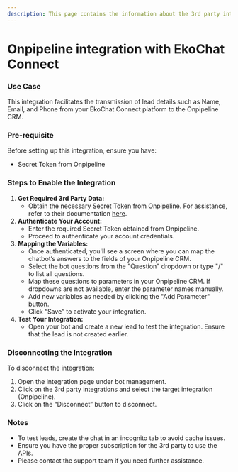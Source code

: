 ```yaml
---
description: This page contains the information about the 3rd party integrations.
---
```


# Onpipeline integration with EkoChat Connect

### Use Case

This integration facilitates the transmission of lead details such as Name, Email, and Phone from your EkoChat Connect platform to the Onpipeline CRM.

### Pre-requisite

Before setting up this integration, ensure you have:

* Secret Token from Onpipeline

### Steps to Enable the Integration

1. **Get Required 3rd Party Data:**
   * Obtain the necessary Secret Token from Onpipeline. For assistance, refer to their documentation [here](https://www.onpipeline.com/developers/).
2. **Authenticate Your Account:**
   * Enter the required Secret Token obtained from Onpipeline.
   * Proceed to authenticate your account credentials.
3. **Mapping the Variables:**
   * Once authenticated, you'll see a screen where you can map the chatbot’s answers to the fields of your Onpipeline CRM.
   * Select the bot questions from the "Question" dropdown or type "/" to list all questions.
   * Map these questions to parameters in your Onpipeline CRM. If dropdowns are not available, enter the parameter names manually.
   * Add new variables as needed by clicking the "Add Parameter" button.
   * Click “Save” to activate your integration.
4. **Test Your Integration:**
   * Open your bot and create a new lead to test the integration. Ensure that the lead is not created earlier.

### Disconnecting the Integration

To disconnect the integration:

1. Open the integration page under bot management.
2. Click on the 3rd party integrations and select the target integration (Onpipeline).
3. Click on the “Disconnect” button to disconnect.

### Notes

* To test leads, create the chat in an incognito tab to avoid cache issues.
* Ensure you have the proper subscription for the 3rd party to use the APIs.
* Please contact the support team if you need further assistance.
